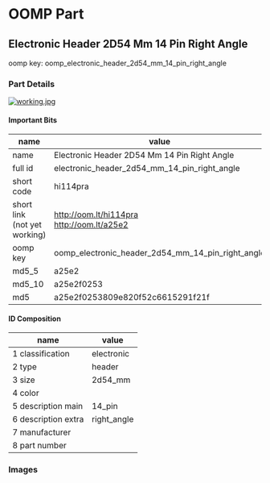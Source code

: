 # OOMP Part  
## Electronic Header 2D54 Mm 14 Pin Right Angle  
  
oomp key: oomp_electronic_header_2d54_mm_14_pin_right_angle  
  
### Part Details  
  
[![working.jpg](working_600.jpg)](working.jpg)  
  
#### Important Bits  
| name | value | 
| --- | --- | 
| name | Electronic Header 2D54 Mm 14 Pin Right Angle | 
| full id | electronic_header_2d54_mm_14_pin_right_angle | 
| short code | hi114pra | 
| short link<br>(not yet working) | http://oom.lt/hi114pra<br>http://oom.lt/a25e2 | 
| oomp key | oomp_electronic_header_2d54_mm_14_pin_right_angle | 
| md5_5 | a25e2 | 
| md5_10 | a25e2f0253 | 
| md5 | a25e2f0253809e820f52c6615291f21f | 
#### ID Composition  
| name | value | 
| --- | --- | 
| 1 classification | electronic | 
| 2 type | header | 
| 3 size | 2d54_mm | 
| 4 color |  | 
| 5 description main | 14_pin | 
| 6 description extra | right_angle | 
| 7 manufacturer |  | 
| 8 part number |  | 
### Images  
